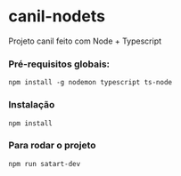 # canil-nodets
Projeto canil feito com Node + Typescript 

### Pré-requisitos globais:
`npm install -g nodemon typescript ts-node`

### Instalação 
`npm install`

### Para rodar o projeto
`npm run satart-dev`